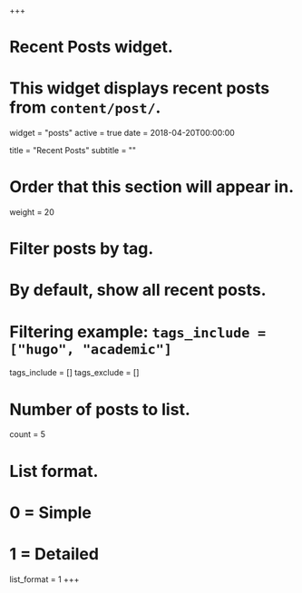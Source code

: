 +++
# Recent Posts widget.
# This widget displays recent posts from `content/post/`.
widget = "posts"
active = true
date = 2018-04-20T00:00:00

title = "Recent Posts"
subtitle = ""

# Order that this section will appear in.
weight = 20

# Filter posts by tag.
#  By default, show all recent posts.
#  Filtering example: `tags_include = ["hugo", "academic"]`
tags_include = []
tags_exclude = []

# Number of posts to list.
count = 5

# List format.
#   0 = Simple
#   1 = Detailed
list_format = 1
+++

